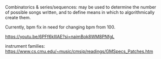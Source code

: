 Combinatorics & series/sequences: may be used to determine the number of possible songs written, and to define means in which to algorithmically create them.

Currently, bpm fix in need for changing bpm from 100.

https://youtu.be/6PFf6klllAE?si=naimBok8WM8PNfgL

instrument families: https://www.cs.cmu.edu/~music/cmsip/readings/GMSpecs_Patches.htm
